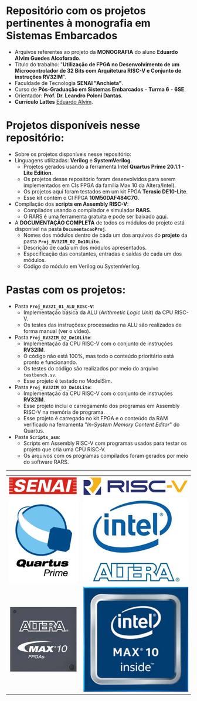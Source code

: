 # Repositório com os projetos pertinentes à monografia em Sistemas Embarcados        
 - Arquivos referentes ao projeto da **MONOGRAFIA** do aluno **Eduardo Alvim Guedes Alcoforado**.      
 - Titulo do trabalho: "**Utilização de FPGA no Desenvolvimento de um Microcontrolador de 32 Bits com Arquitetura RISC-V e Conjunto de instruções RV32IM**".       
 - Faculdade de Tecnologia **SENAI "Anchieta"**.     
 - Curso de **Pós-Graduação em Sistemas Embarcados** - **Turma 6** - **6SE**.      
 - Orientador: **Prof. Dr. Leandro Poloni Dantas**.      
 - **Currículo Lattes** [Eduardo Alvim](http://lattes.cnpq.br/0205554239317512).         
           

# Projetos disponíveis nesse repositório:      
 - Sobre os projetos disponíveis nesse repositório:       
 - Linguagens utilizadas: **Verilog** e **SystemVerilog**.      
	- Projetos gerados usando a ferramenta Intel **Quartus Prime 20.1.1 - Lite Edition**.      
	- Os projetos desse repositório foram desenvolvidos para serem implementados em CIs FPGA da família Max 10 da Altera/Intel).      
	- Os projetos aqui foram testados em um kit FPGA **Terasic DE10-Lite**.     
	- Esse kit contém o CI FPGA **10M50DAF484C7G**.        
 - Compilação dos **scripts em Assembly RISC-V**:    
	- Compilados usando o compilador e simulador **RARS**.       
	- O RARS é uma ferramenta gratuita e pode ser baixado [aqui](https://github.com/TheThirdOne/rars/releases).     
 - A **DOCUMENTAÇÃO COMPLETA** de todos os módulos do projeto está disponível na pasta **`DocumentacaoProj`**.      
	- Nomes dos módulos dentro de cada um dos arquivos do **projeto** da pasta **`Proj_RV32IM_02_De10Lite`**.    
	- Descrição de cada um dos módulos apresentados.      
	- Especificação das constantes, entradas e saídas de cada um dos módulos.     
	- Código do módulo em Verilog ou SystemVerilog.         
          



# Pastas com os projetos:      
 - Pasta **`Proj_RV32I_01_ALU_RISC-V`**:       
	- Implementação básica da ALU (_Arithmetic Logic Unit_) da CPU RISC-V.     
	- Os testes das instruçõesx processadas na ALU são realizados de forma manual (ver o vídeo).       
 - Pasta **`Proj_RV32IM_02_De10Lite`**:     
	- Implementação da CPU RISC-V com o conjunto de instruções **RV32IM**.     
	- O código não está 100%, mas todo o conteúdo prioritário está pronto e funcionando.      
	- Os testes do código são realizados por meio do arquivo `testbench.sv`.      
	- Esse projeto é testado no ModelSim.      
- Pasta **`Proj_RV32IM_03_De10Lite`**:     
	- Implementação da CPU RISC-V com o conjunto de instruções **RV32IM**.     
	- Esse projeto inclui o carregamento dos programas em Assembly RISC-V na memória de programa.      
	- Esse projeto é carregado no kit FPGA e o conteúdo da RAM verificado na ferramenta "_In-System Memory Content Editor_" do Quartus.      
 - Pasta **`Scripts_asm`**:     
	- Scripts em Assembly RISC-V com programas usados para testar os projeto que cria uma CPU RISC-V.         
	- Os arquivos com os programas compilados foram gerados por meio do software RARS.       
	 
---      
        
|    |    |
| :---: | :---: |
| ![SENAI](./Imagens/Logo_SENAI.jpg) | ![RISC-V](./Imagens/logo_riscv.png) |
| ![Quartus Prime](./Imagens/Logo_Quartus.png) | ![Altera e Intel](./Imagens/Logo_Intel_Altera.jpg) |
| ![MAX 10](./Imagens/Logo_Max10_Altera.jpg) | ![MAX 10](./Imagens/Logo_MAX10_Intel.png) |
        